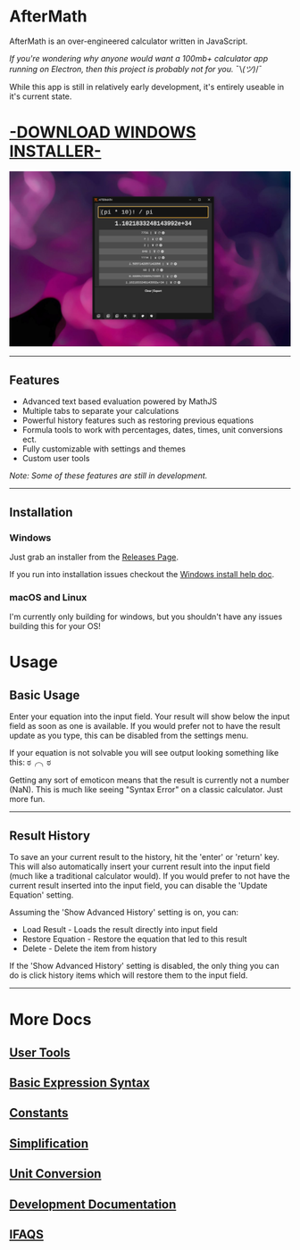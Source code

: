 # AfterMath

AfterMath is an over-engineered calculator written in JavaScript.

*If you're wondering why anyone would want a 100mb+ calculator app running on Electron, then this project is probably not for you.* ¯\\_(ツ)_/¯

While this app is still in relatively early development, it's entirely useable in it's current state.

# [-DOWNLOAD WINDOWS INSTALLER-](https://github.com/matdombrock/AfterMath/releases/download/0.2.3/aftermath.Setup.0.2.3.exe)

![](/Docs/screenshots/screenshot.png)

---

## Features

* Advanced text based evaluation powered by MathJS
* Multiple tabs to separate your calculations
* Powerful history features such as restoring previous equations
* Formula tools to work with percentages, dates, times, unit conversions ect.
* Fully customizable with settings and themes
* Custom user tools

*Note: Some of these features are still in development.*

---

## Installation

### Windows 

Just grab an installer from the [Releases Page](https://github.com/matdombrock/AfterMath/releases).

If you run into installation issues checkout the [Windows install help doc](/Docs/windows-install-help.md).

### macOS and Linux

I'm currently only building for windows, but you shouldn't have any issues building this for your OS!

# Usage

## Basic Usage
Enter your equation into the input field.
Your result will show below the input field as soon as one is available.
If you would prefer not to have the result update as you type, this can be disabled from the settings menu.


If your equation is not solvable you will see output looking something like this: ಠ╭╮ಠ


Getting any sort of emoticon means that the result is currently not a number (NaN). 
This is much like seeing "Syntax Error" on a classic calculator. Just more fun. 

---

## Result History
To save an your current result to the history, hit the 'enter' or 'return' key. 
This will also automatically insert your current result into the input field (much like a traditional calculator would).
If you would prefer to not have the current result inserted into the input field, you can disable the 'Update Equation' setting. 


Assuming the 'Show Advanced History' setting is on, you can:
* Load Result - Loads the result directly into input field
* Restore Equation - Restore the equation that led to this result
* Delete - Delete the item from history


If the 'Show Advanced History' setting is disabled, the only thing you can do is click history items which will restore them to the input field.

---
# More Docs

## [User Tools](/Docs/user-tools.md)
## [Basic Expression Syntax](/Docs/basic-expression-syntax.md)
## [Constants](/Docs/constants.md)
## [Simplification](/Docs/simplification.md)
## [Unit Conversion](/Docs/unit-conversion.md)
## [Development Documentation](/Docs/development.md)
## [IFAQS](/Docs/faq.md)



